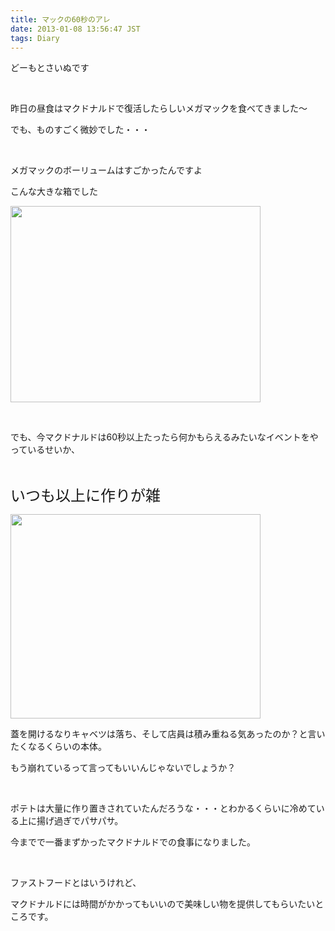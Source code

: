 ```yaml
---
title: マックの60秒のアレ
date: 2013-01-08 13:56:47 JST
tags: Diary
---
```

<p>どーもとさいぬです</p>
<p>&nbsp;</p>
<p>昨日の昼食はマクドナルドで復活したらしいメガマックを食べてきました〜</p>
<p>でも、ものすごく微妙でした・・・</p>
<p>&nbsp;</p>
<p>メガマックのボーリュームはすごかったんですよ</p>
<p>こんな大きな箱でした</p>
<p><img src="https://lh3.googleusercontent.com/-OHyKULg2M3I/UOukYktZ05I/AAAAAAAABBk/nYaQQlRxIgs/s400/DSC_0002.jpg" height="314" width="400" /></p>
<p>&nbsp;</p>
<p>でも、今マクドナルドは60秒以上たったら何かもらえるみたいなイベントをやっているせいか、</p>
<p>&nbsp;</p>
<p><span style="font-size:24px;">いつも以上に作りが雑</span></p>
<p><img src="https://lh4.googleusercontent.com/-t8x_35eN8Zk/UOukZGYghcI/AAAAAAAABBk/5oUyKY2qMEQ/s400/DSC_0004.jpg" height="327" width="400" /></p>
<p>蓋を開けるなりキャベツは落ち、そして店員は積み重ねる気あったのか？と言いたくなるくらいの本体。</p>
<p>もう崩れているって言ってもいいんじゃないでしょうか？</p>
<p>&nbsp;</p>
<p>ポテトは大量に作り置きされていたんだろうな・・・とわかるくらいに冷めている上に揚げ過ぎでパサパサ。</p>
<p>今までで一番まずかったマクドナルドでの食事になりました。</p>
<p>&nbsp;</p>
<p>ファストフードとはいうけれど、</p>
<p>マクドナルドには時間がかかってもいいので美味しい物を提供してもらいたいところです。</p>
